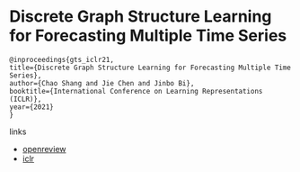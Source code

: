 # Discrete Graph Structure Learning for Forecasting Multiple Time Series

```
@inproceedings{gts_iclr21,
title={Discrete Graph Structure Learning for Forecasting Multiple Time Series},
author={Chao Shang and Jie Chen and Jinbo Bi},
booktitle={International Conference on Learning Representations (ICLR)},
year={2021}
}
```

links
- [openreview](https://openreview.net/forum?id=WEHSlH5mOk)
- [iclr](https://iclr.cc/virtual/2021/poster/2800)

